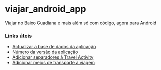 # viajar_android_app
Viajar no Baixo Guadiana e mais além só com código, agora para Android

### Links úteis

- [Actualizar a base de dados da aplicação](https://github.com/migueldgoncalves/viajar_android_app/blob/master/docs/update_db.md)
- [Número da versão da aplicação](https://github.com/migueldgoncalves/viajar_android_app/blob/master/docs/update_version_number.md)
- [Adicionar separadores à Travel Activity](https://github.com/migueldgoncalves/viajar_android_app/blob/master/docs/add_tabs.md)
- [Adicionar meios de transporte à viagem](https://github.com/migueldgoncalves/viajar_android_app/blob/master/docs/add_transport_means.md)